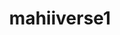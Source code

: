 ---
title: mahiiverse1
github: https://github.com/mahiiverse1
mode: dark
transition: 3s
archetype:
  - Little Bit of Everything
---